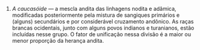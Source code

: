 ﻿1. *A caucasóide —* a mescla andita das linhagens nodita e adâmica, modificadas posteriormente pela mistura de sangiques primários e (alguns) secundários e por considerável cruzamento andônico. As raças brancas ocidentais, junto com alguns povos indianos e turanianos, estão incluídas nesse grupo. O fator de unificação nessa divisão é a maior ou menor proporção da herança andita.